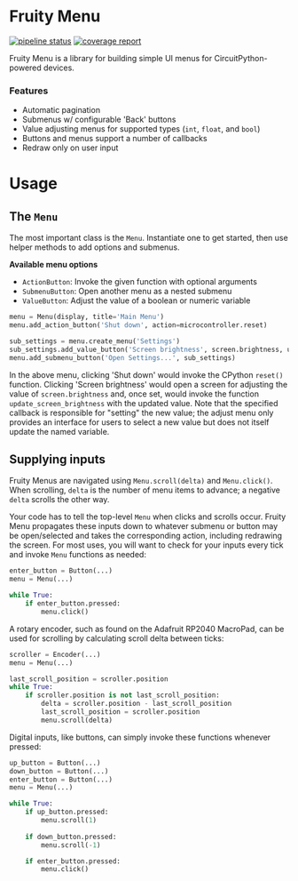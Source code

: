# Fruity Menu
[![pipeline status](https://git.therode.net/jrode/fruity_menu/badges/main/pipeline.svg)](https://git.therode.net/jrode/fruity_menu/-/commits/main)
[![coverage report](https://git.therode.net/jrode/fruity_menu/badges/main/coverage.svg)](https://git.therode.net/jrode/fruity_menu/-/commits/main)


Fruity Menu is a library for building simple UI menus for CircuitPython-powered devices.

### Features
-  Automatic pagination
-  Submenus w/ configurable 'Back' buttons
-  Value adjusting menus for supported types (`int`, `float`, and `bool`)
-  Buttons and menus support a number of callbacks
-  Redraw only on user input

# Usage
## The `Menu`
The most important class is the `Menu`. Instantiate one to get started, then use helper methods
to add options and submenus.

**Available menu options**
-  `ActionButton`: Invoke the given function with optional arguments
-  `SubmenuButton`: Open another menu as a nested submenu
-  `ValueButton`: Adjust the value of a boolean or numeric variable

```py
menu = Menu(display, title='Main Menu')
menu.add_action_button('Shut down', action=microcontroller.reset)

sub_settings = menu.create_menu('Settings')
sub_settings.add_value_button('Screen brightness', screen.brightness, update_screen_brightness)
menu.add_submenu_button('Open Settings...', sub_settings)
```

In the above menu, clicking 'Shut down' would invoke the CPython `reset()` function. Clicking 'Screen brightness' would open a screen for adjusting the value of `screen.brightness` and, once set, would invoke the function `update_screen_brightness` with the updated value. Note that the specified callback is responsible for "setting" the new value; the adjust menu only provides an interface for users to select a new value but does not itself update the named variable.

## Supplying inputs
Fruity Menus are navigated using `Menu.scroll(delta)` and `Menu.click()`. When scrolling, `delta` is the number of menu items to advance; a negative `delta` scrolls the other way.

Your code has to tell the top-level `Menu` when clicks and scrolls occur. Fruity Menu propagates these inputs down to whatever submenu or button may be open/selected and takes the corresponding action, including redrawing the screen. For most uses, you will want to check for your inputs every tick and invoke `Menu` functions as needed:

```py
enter_button = Button(...)
menu = Menu(...)

while True:
    if enter_button.pressed:
        menu.click()
```

A rotary encoder, such as found on the Adafruit RP2040 MacroPad, can be used for scrolling by calculating scroll delta between ticks:

```py
scroller = Encoder(...)
menu = Menu(...)

last_scroll_position = scroller.position
while True:
    if scroller.position is not last_scroll_position:
        delta = scroller.position - last_scroll_position
        last_scroll_position = scroller.position
        menu.scroll(delta)
```

Digital inputs, like buttons, can simply invoke these functions whenever pressed:

```py
up_button = Button(...)
down_button = Button(...)
enter_button = Button(...)
menu = Menu(...)

while True:
    if up_button.pressed:
        menu.scroll(1)
    
    if down_button.pressed:
        menu.scroll(-1)

    if enter_button.pressed:
        menu.click()
```